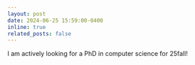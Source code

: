```yaml
---
layout: post
date: 2024-06-25 15:59:00-0400
inline: true
related_posts: false
---
```


I am actively looking for a PhD in computer science for 25fall!
